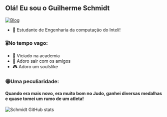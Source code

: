 ## Olá! Eu sou o Guilherme Schmidt

[![Blog](https://img.shields.io/badge/Instagram-E4405F?style=for-the-badge&logo=instagram&logoColor=white)](https://www.instagram.com/dlwschmidt/profilecard/?igsh=YjRueXJodWJ4OW82)

- 🤖 Estudante de Engenharia da computação do Inteli!
### 🎖️No tempo vago:
- 🎯 Viciado na academia
- 🎊 Adoro sair com os amigos
- 🎮 Adoro um soulslike
### 😁Uma peculiaridade:
#### Quando era mais novo, era muito bom no Judo, ganhei diversas medalhas e quase tomei um rumo de um atleta!
![Schmidt GitHub stats](https://github-readme-stats.vercel.app/api?username=Schmidtdex&show-=_icons=true&theme=radical)
